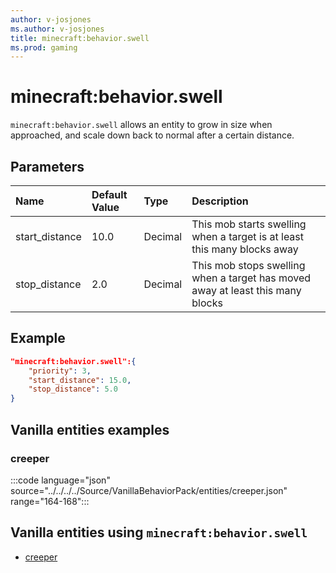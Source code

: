 ```yaml
---
author: v-josjones
ms.author: v-josjones
title: minecraft:behavior.swell
ms.prod: gaming
---
```


# minecraft:behavior.swell

`minecraft:behavior.swell` allows an entity to grow in size when approached, and scale down back to normal after a certain distance.

## Parameters

|Name |Default Value  |Type  |Description  |
|:----------|:----------|:----------|:----------|
 start_distance| 10.0|Decimal| This mob starts swelling when a target is at least this many blocks away |
|stop_distance| 2.0| Decimal| This mob stops swelling when a target has moved away at least this many blocks |

## Example

```json
"minecraft:behavior.swell":{
    "priority": 3,
    "start_distance": 15.0,
    "stop_distance": 5.0
}
```

## Vanilla entities examples

### creeper

:::code language="json" source="../../../../Source/VanillaBehaviorPack/entities/creeper.json" range="164-168":::

## Vanilla entities using `minecraft:behavior.swell`

- [creeper](../../../../Source/VanillaBehaviorPack_Snippets/entities/creeper.md)
